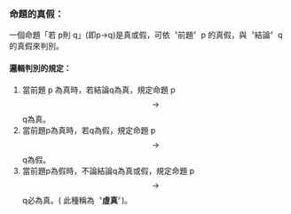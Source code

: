 ### 命題的真假：

一個命題「若 p則 q」\(即p→q\)是真或假，可依〝前題〞p 的真假，與〝結論〞q 的真假來判別。

#### 邏輯判別的規定：

1. 當前題 p 為真時，若結論q為真，規定命題 p$$\rightarrow $$q為真。
2. 當前題p為真時，若q為假，規定命題 p$$\rightarrow $$q為假。
3. 當前題p為假時，不論結論q為真或假，規定命題 p$$\rightarrow $$q必為真。\( 此種稱為〝**虛真**〞\)。




